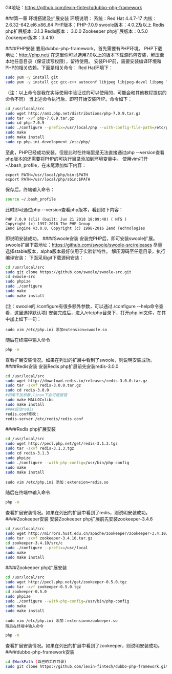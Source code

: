 Git地址：https://github.com/lexin-fintech/dubbo-php-framework

###第一章 环境搭建及扩展安装
环境说明：
系统：Red Hat 4.4.7-17 内核：2.6.32-642.el6.x86_64
PHP版本：PHP-7.0.9
swoole版本：4.0.2及以上
Redis php扩展版本: 3.1.3
Redis版本： 3.0.0
Zookeeper php扩展版本：0.5.0
Zookeeper版本：3.4.10

####PHP安装
要用dubbo-php-framework，首先需要有PHP环境。
PHP下载地址：http://php.net/
在这里你可以选用7.0以上的版本下载源码包安装，解压至本地任意目录（保证读写权限），留待使用。
安装PHP前，需要安装编译环境和PHP的相关依赖。下面是相关命令：
Red Hat环境下：
```bash
sudo yum -y install git
sudo yum -y install gcc gcc-c++ autoconf libjpeg libjpeg-devel libpng libpng-devel freetype freetype-devel libxml2 libxml2-devel zlib zlib-devel glibc glibc-devel glib2 glib2-devel bzip2 bzip2-devel ncurses ncurses-devel curl curl-devel e2fsprogs e2fsprogs-devel krb5 krb5-devel libidn libidn-devel openssl openssl-devel openldap openldap-devel nss_ldap openldap-clients openldap-servers gd gd2 gd-devel gd2-devel perl-CPAN pcre-devel
```
（注：以上命令是我在实际使用中验证过的可以使用的，可能会和其他教程提供的命令不同）
当上述命令执行后，即可开始安装PHP。命令如下：
```bash
cd /usr/local/src
sudo wget http://am1.php.net/distributions/php-7.0.9.tar.gz
sudo tar -xvf php-7.0.9.tar.gz
sudo cd php-7.0.9
sudo ./configure --prefix=/usr/local/php --with-config-file-path=/etc/php --enable-fpm --enable-pcntl --enable-mysqlnd --enable-opcache --enable-sockets --enable-sysvmsg --enable-sysvsem  --enable-sysvshm --enable-shmop --enable-zip --enable-ftp --enable-soap --enable-xml --enable-mbstring --disable-rpath --disable-debug --disable-fileinfo --with-mysql=mysqlnd --with-mysqli=mysqlnd --with-pdo-mysql=mysqlnd --with-pcre-regex --with-iconv --with-zlib --with-mcrypt --with-gd --with-openssl --with-mhash --with-xmlrpc --with-curl --with-imap-ssl
sudo make
sudo make install
sudo cp php.ini-development /etc/php/
```
至此，PHP已经成功安装，但是此时在终端里是无法直接通过php --version查看php版本的还需要将PHP的可执行目录添加到环境变量中。
使用vim打开~/.bash_profile，在末尾添加如下内容：
```shell
export PATH=/usr/local/php/bin:$PATH
export PATH=/usr/local/php/sbin:$PATH
```
保存后，终端输入命令：
```bash
source ~/.bash_profile
```
此时即可通过php --version查看php版本，看到如下内容：
```shell
PHP 7.0.9 (cli) (built: Jun 21 2018 18:09:40) ( NTS )
Copyright (c) 1997-2016 The PHP Group
Zend Engine v3.0.0, Copyright (c) 1998-2016 Zend Technologies
```
即说明安装成功。
####Swoole安装
安装完PHP后，即可安装swoole扩展。
swoole扩展下载地址：https://github.com/swoole/swoole-src/releases
尽量选择stable版本，alpha版本最好仅用于实验新特性。
解压源码至任意目录，执行编译安装：
下面采用git下载源码安装：
```bash
cd /usr/local/src
sudo git clone https://github.com/swoole/swoole-src.git
cd swoole-src
sudo phpize
sudo ./configure
sudo make
sudo make install
```
(注：swoole的./configure有很多额外参数，可以通过./configure --help命令查看，这里选择默认项)
安装完成后，进入/etc/php目录下，打开php.ini文件，在其中加上如下一句：
```shell
sudo vim /etc/php.ini 添加extension=swoole.so
```
随后在终端中输入命令
```bash
php -m
```
查看扩展安装情况。如果在列出的扩展中看到了swoole，则说明安装成功。
####Redis安装
安装Redis php扩展前先安装redis-3.0.0
```bash
cd /usr/local/src
sudo wget http://download.redis.io/releases/redis-3.0.0.tar.gz
sudo tar -zxvf redis-3.0.0.tar.gz
sudo cd redis-3.0.0
#如果不加参数,linux下会可能报错
sudo make MALLOC=libc
sudo make install
####启动redis
redis.conf修改：
redis-server /etc/redis/redis.conf
```
####Redis php扩展安装
```bash
cd /usr/local/src
sudo wget http://pecl.php.net/get/redis-3.1.3.tgz
sudo tar -zxvf redis-3.1.3.tgz
sudo cd redis-3.1.3
sudo phpize
sudo ./configure --with-php-config=/usr/bin/php-config
sudo make
sudo make install
```
```shell
sudo vim /etc/php.ini 添加：extension=redis.so
```
随后在终端中输入命令
```bash
php -m
```
查看扩展安装情况。如果在列出的扩展中看到了redis，则说明安装成功。
####Zookeeper安装
安装Zookeeper php扩展前先安装zookeeper-3.4.6
```bash
cd /usr/local/src
sudo wget http://mirrors.hust.edu.cn/apache/zookeeper/zookeeper-3.4.10/zookeeper-3.4.10.tar.gz
sudo tar -zxvf zookeeper-3.4.10.tar.gz 
cd zookeeper-3.4.10/src/c
sudo ./configure --prefix=/usr/local
sudo make
sudo make install
```
####Zookeeper php扩展安装
```bash
cd /usr/local/src
sudo wget http://pecl.php.net/get/zookeeper-0.5.0.tgz
sudo tar -xvf zookeeper-0.5.0.tgz
cd zookeeper-0.5.0
sudo phpize
sudo ./configure --with-php-config=/usr/bin/php-config
sudo make
sudo make install
```
```shell
sudo vim /etc/php.ini 添加：extension=zookeeper.so
随后在终端中输入命令
```
```bash
php -m
```
查看扩展安装情况。如果在列出的扩展中看到了zookeeper，则说明安装成功。
####dubbo-php-framework安装
```bash
cd $WorkPath (自己的工作目录)
sudo git clone https://github.com/lexin-fintech/dubbo-php-framework.git
```
